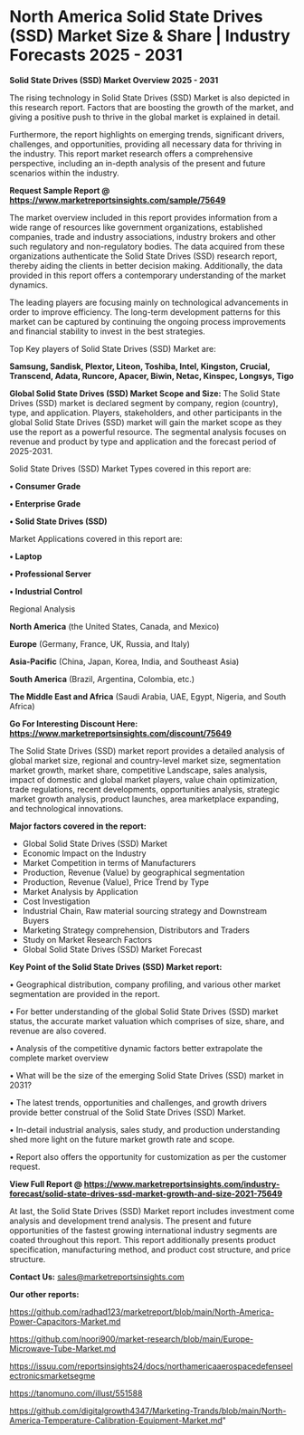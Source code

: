 # North America Solid State Drives (SSD) Market Size & Share | Industry Forecasts 2025 - 2031

<Strong> Solid State Drives (SSD) Market Overview 2025 - 2031</strong>

The rising technology in Solid State Drives (SSD) Market is also depicted in this research report. Factors that are boosting the growth of the market, and giving a positive push to thrive in the global market is explained in detail.

Furthermore, the report highlights on emerging trends, significant drivers, challenges, and opportunities, providing all necessary data for thriving in the industry. This report market research offers a comprehensive perspective, including an in-depth analysis of the present and future scenarios within the industry.

<strong>Request Sample Report @ <a href=https://www.marketreportsinsights.com/sample/75649>https://www.marketreportsinsights.com/sample/75649</a></strong>

The market overview included in this report provides information from a wide range of resources like government organizations, established companies, trade and industry associations, industry brokers and other such regulatory and non-regulatory bodies. The data acquired from these organizations authenticate the Solid State Drives (SSD) research report, thereby aiding the clients in better decision making. Additionally, the data provided in this report offers a contemporary understanding of the market dynamics.

The leading players are focusing mainly on technological advancements in order to improve efficiency. The long-term development patterns for this market can be captured by continuing the ongoing process improvements and financial stability to invest in the best strategies.

Top Key players of Solid State Drives (SSD) Market are:

<strong>Samsung, Sandisk, Plextor, Liteon, Toshiba, Intel, Kingston, Crucial, Transcend, Adata, Runcore, Apacer, Biwin, Netac, Kinspec, Longsys, Tigo</strong>

<strong><b>Global Solid State Drives (SSD) Market Scope and Size:</b></strong>
The Solid State Drives (SSD) market is declared segment by company, region (country), type, and application. Players, stakeholders, and other participants in the global Solid State Drives (SSD) market will gain the market scope as they use the report as a powerful resource. The segmental analysis focuses on revenue and product by type and application and the forecast period of 2025-2031.

Solid State Drives (SSD) Market Types covered in this report are:

<strong>• Consumer Grade

• Enterprise Grade

• Solid State Drives (SSD)</strong>

Market Applications covered in this report are:

<strong>• Laptop

• Professional Server

• Industrial Control</strong> 

Regional Analysis

<strong>North America</strong> (the United States, Canada, and Mexico)

<strong>Europe</strong> (Germany, France, UK, Russia, and Italy)

<strong>Asia-Pacific</strong> (China, Japan, Korea, India, and Southeast Asia)

<strong>South America</strong> (Brazil, Argentina, Colombia, etc.)

<strong>The Middle East and Africa</strong> (Saudi Arabia, UAE, Egypt, Nigeria, and South Africa)

<strong>Go For Interesting Discount Here: <a href=https://www.marketreportsinsights.com/discount/75649>https://www.marketreportsinsights.com/discount/75649</a></strong>

The Solid State Drives (SSD) market report provides a detailed analysis of global market size, regional and country-level market size, segmentation market growth, market share, competitive Landscape, sales analysis, impact of domestic and global market players, value chain optimization, trade regulations, recent developments, opportunities analysis, strategic market growth analysis, product launches, area marketplace expanding, and technological innovations.

<strong><b>Major factors covered in the report:</b></strong>
<ul>
  <li>Global Solid State Drives (SSD) Market </li>
  <li>Economic Impact on the Industry</li>
  <li>Market Competition in terms of Manufacturers</li>
  <li>Production, Revenue (Value) by geographical segmentation</li>
  <li>Production, Revenue (Value), Price Trend by Type</li>
  <li>Market Analysis by Application</li>
  <li>Cost Investigation</li>
  <li>Industrial Chain, Raw material sourcing strategy and Downstream Buyers</li>
  <li>Marketing Strategy comprehension, Distributors and Traders</li>
  <li>Study on Market Research Factors</li>
  <li>Global Solid State Drives (SSD) Market Forecast</li>
</ul>

<strong><b>Key Point of the Solid State Drives (SSD) Market report:</b></strong>

• Geographical distribution, company profiling, and various other market segmentation are provided in the report.

• For better understanding of the global Solid State Drives (SSD) market status, the accurate market valuation which comprises of size, share, and revenue are also covered.

• Analysis of the competitive dynamic factors better extrapolate the complete market overview

• What will be the size of the emerging Solid State Drives (SSD) market in 2031?

• The latest trends, opportunities and challenges, and growth drivers provide better construal of the Solid State Drives (SSD) Market.

• In-detail industrial analysis, sales study, and production understanding shed more light on the future market growth rate and scope.

• Report also offers the opportunity for customization as per the customer request.

<strong><b>View Full Report @ <a href=https://www.marketreportsinsights.com/industry-forecast/solid-state-drives-ssd-market-growth-and-size-2021-75649>https://www.marketreportsinsights.com/industry-forecast/solid-state-drives-ssd-market-growth-and-size-2021-75649</a></b></strong>


At last, the Solid State Drives (SSD) Market report includes investment come analysis and development trend analysis. The present and future opportunities of the fastest growing international industry segments are coated throughout this report. This report additionally presents product specification, manufacturing method, and product cost structure, and price structure.

<strong>Contact Us:</strong>
sales@marketreportsinsights.com

<strong>Our other reports:</strong>

<a href=https://github.com/radhad123/marketreport/blob/main/North-America-Power-Capacitors-Market.md>https://github.com/radhad123/marketreport/blob/main/North-America-Power-Capacitors-Market.md</a>

<a href=https://github.com/noori900/market-research/blob/main/Europe-Microwave-Tube-Market.md>https://github.com/noori900/market-research/blob/main/Europe-Microwave-Tube-Market.md</a>

<a href=https://issuu.com/reportsinsights24/docs/northamericaaerospacedefenseelectronicsmarketsegme>https://issuu.com/reportsinsights24/docs/northamericaaerospacedefenseelectronicsmarketsegme</a>

<a href=https://tanomuno.com/illust/551588>https://tanomuno.com/illust/551588</a>

<a href=https://github.com/digitalgrowth4347/Marketing-Trands/blob/main/North-America-Temperature-Calibration-Equipment-Market.md>https://github.com/digitalgrowth4347/Marketing-Trands/blob/main/North-America-Temperature-Calibration-Equipment-Market.md</a>"
